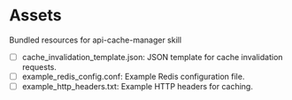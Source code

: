 # Assets

Bundled resources for api-cache-manager skill

- [ ] cache_invalidation_template.json: JSON template for cache invalidation requests.
- [ ] example_redis_config.conf: Example Redis configuration file.
- [ ] example_http_headers.txt: Example HTTP headers for caching.
